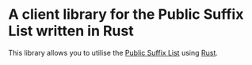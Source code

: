 # A client library for the Public Suffix List written in Rust

This library allows you to utilise the [Public Suffix List](https://publicsuffix.org) using [Rust](https://www.rust-lang.org).
